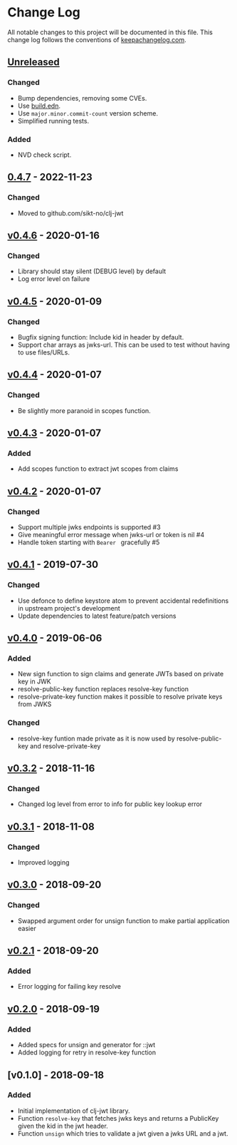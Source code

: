# Change Log
All notable changes to this project will be documented in this file. This change log follows the conventions of [keepachangelog.com](http://keepachangelog.com/).

## [Unreleased]
### Changed
- Bump dependencies, removing some CVEs.
- Use [build.edn](https://github.com/liquidz/build.edn).
- Use `major.minor.commit-count` version scheme.
- Simplified running tests.
### Added
- NVD check script.

## [0.4.7] - 2022-11-23
### Changed
- Moved to github.com/sikt-no/clj-jwt

## [v0.4.6] - 2020-01-16
### Changed
- Library should stay silent (DEBUG level) by default
- Log error level on failure

## [v0.4.5] - 2020-01-09
### Changed
- Bugfix signing function: Include kid in header by default.
- Support char arrays as jwks-url. This can be used to test without having to use files/URLs.

## [v0.4.4] - 2020-01-07
### Changed
- Be slightly more paranoid in scopes function.

## [v0.4.3] - 2020-01-07
### Added
- Add scopes function to extract jwt scopes from claims

## [v0.4.2] - 2020-01-07
### Changed
- Support multiple jwks endpoints is supported #3
- Give meaningful error message when jwks-url or token is nil #4
- Handle token starting with `Bearer ` gracefully #5

## [v0.4.1] - 2019-07-30
### Changed
- Use defonce to define keystore atom to prevent accidental redefinitions in upstream project's development
- Update dependencies to latest feature/patch versions

## [v0.4.0] - 2019-06-06
### Added
- New sign function to sign claims and generate JWTs based on private key in JWK
- resolve-public-key function replaces resolve-key function
- resolve-private-key function makes it possible to resolve private keys from JWKS

### Changed
- resolve-key funtion made private as it is now used by resolve-public-key and resolve-private-key

## [v0.3.2] - 2018-11-16
### Changed
- Changed log level from error to info for public key lookup error

## [v0.3.1] - 2018-11-08
### Changed
- Improved logging

## [v0.3.0] - 2018-09-20
### Changed
- Swapped argument order for unsign function to make partial application easier

## [v0.2.1] - 2018-09-20
### Added
- Error logging for failing key resolve

## [v0.2.0] - 2018-09-19
### Added
- Added specs for unsign and generator for ::jwt
- Added logging for retry in resolve-key function

## [v0.1.0] - 2018-09-18
### Added
- Initial implementation of clj-jwt library.
- Function `resolve-key` that fetches jwks keys and returns a PublicKey given the kid in the jwt header.
- Function `unsign` which tries to validate a jwt given a jwks URL and a jwt.

[Unreleased]: https://github.com/sikt-no/clj-jwt/compare/0.4.7...HEAD
[0.4.7]: https://github.com/sikt-no/clj-jwt/compare/v0.4.6...0.4.7
[v0.4.6]: https://github.com/sikt-no/clj-jwt/compare/v0.4.5...v0.4.6
[v0.4.5]: https://github.com/sikt-no/clj-jwt/compare/v0.4.4...v0.4.5
[v0.4.4]: https://github.com/sikt-no/clj-jwt/compare/v0.4.3...v0.4.4
[v0.4.3]: https://github.com/sikt-no/clj-jwt/compare/v0.4.2...v0.4.3
[v0.4.2]: https://github.com/sikt-no/clj-jwt/compare/v0.4.1...v0.4.2
[v0.4.1]: https://github.com/sikt-no/clj-jwt/compare/v0.4.0...v0.4.1
[v0.4.0]: https://github.com/sikt-no/clj-jwt/compare/v0.3.2...v0.4.0
[v0.3.2]: https://github.com/sikt-no/clj-jwt/compare/v0.3.1...v0.3.2
[v0.3.1]: https://github.com/sikt-no/clj-jwt/compare/v0.3.0...v0.3.1
[v0.3.0]: https://github.com/sikt-no/clj-jwt/compare/v0.2.1...v0.3.0
[v0.2.1]: https://github.com/sikt-no/clj-jwt/compare/v0.2.0...v0.2.1
[v0.2.0]: https://github.com/sikt-no/clj-jwt/compare/v0.1.0...v0.2.0
